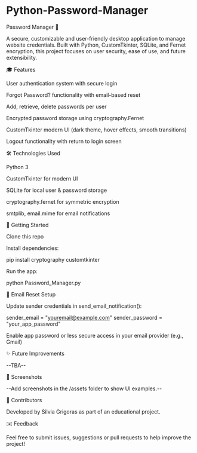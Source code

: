 # Python-Password-Manager
Password Manager 🔐

A secure, customizable and user-friendly desktop application to manage website credentials. Built with Python, CustomTkinter, SQLite, and Fernet encryption, this project focuses on user security, ease of use, and future extensibility.

🎓 Features

User authentication system with secure login

Forgot Password? functionality with email-based reset

Add, retrieve, delete passwords per user

Encrypted password storage using cryptography.Fernet

CustomTkinter modern UI (dark theme, hover effects, smooth transitions)

Logout functionality with return to login screen

🛠️ Technologies Used

Python 3

CustomTkinter for modern UI

SQLite for local user & password storage

cryptography.fernet for symmetric encryption

smtplib, email.mime for email notifications

🔢 Getting Started

Clone this repo

Install dependencies:

pip install cryptography customtkinter

Run the app:

python Password_Manager.py

📧 Email Reset Setup

Update sender credentials in send_email_notification():

sender_email = "youremail@example.com"
sender_password = "your_app_password"

Enable app password or less secure access in your email provider (e.g., Gmail)

✨ Future Improvements

--TBA--

🚀 Screenshots

--Add screenshots in the /assets folder to show UI examples.--

📅 Contributors

Developed by Silvia Grigoras as part of an educational project.

✉️ Feedback

Feel free to submit issues, suggestions or pull requests to help improve the project!
